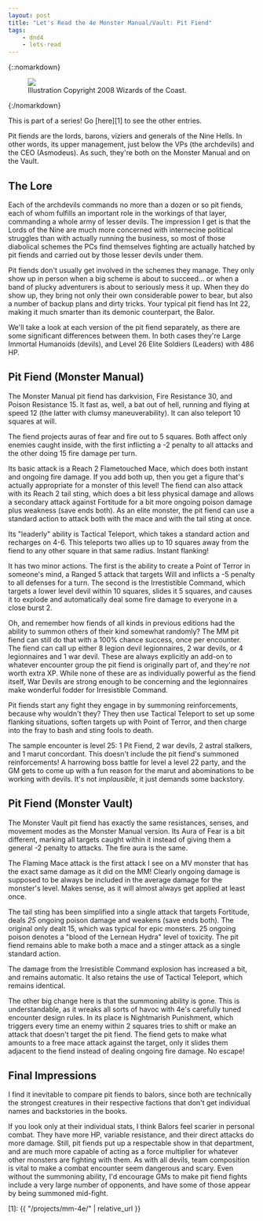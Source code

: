 ```yaml
---
layout: post
title: "Let's Read the 4e Monster Manual/Vault: Pit Fiend"
tags:
    - dnd4
    - lets-read
---
```


{::nomarkdown}
<figure>
  <img src="{{ "/assets/wir-mm-4e-pit-fiend.png" | absolute_url }}"/>
  <figcaption>Illustration Copyright 2008 Wizards of the Coast.</figcaption>
</figure>
{:/nomarkdown}

This is part of a series! Go [here][1] to see the other entries.

Pit fiends are the lords, barons, viziers and generals of the Nine Hells. In
other words, its upper management, just below the VPs (the archdevils) and the
CEO (Asmodeus). As such, they're both on the Monster Manual and on the Vault.

## The Lore

Each of the archdevils commands no more than a dozen or so pit fiends, each of
whom fulfills an important role in the workings of that layer, commanding a
whole army of lesser devils. The impression I get is that the Lords of the Nine
are much more concerned with internecine political struggles than with actually
running the business, so most of those diabolical schemes the PCs find
themselves fighting are actually hatched by pit fiends and carried out by those
lesser devils under them.

Pit fiends don't usually get involved in the schemes they manage. They only show
up in person when a big scheme is about to succeed... or when a band of plucky
adventurers is about to seriously mess it up. When they do show up, they bring
not only their own considerable power to bear, but also a number of backup plans
and dirty tricks. Your typical pit fiend has Int 22, making it much smarter than
its demonic counterpart, the Balor.

We'll take a look at each version of the pit fiend separately, as there are some
significant differences between them. In both cases they're Large Immortal
Humanoids (devils), and Level 26 Elite Soldiers (Leaders) with 486 HP.

## Pit Fiend (Monster Manual)

The Monster Manual pit fiend has darkvision, Fire Resistance 30, and Poison
Resistance 15. It fast as, well, a bat out of hell, running and flying at speed
12 (the latter with clumsy maneuverability). It can also teleport 10 squares at
will.

The fiend projects auras of fear and fire out to 5 squares. Both affect only
enemies caught inside, with the first inflicting a -2 penalty to all attacks and
the other doing 15 fire damage per turn.

Its basic attack is a Reach 2 Flametouched Mace, which does both instant and
ongoing fire damage. If you add both up, then you get a figure that's actually
appropriate for a monster of this level! The fiend can also attack with its
Reach 2 tail sting, which does a bit less physical damage and allows a secondary
attack against Fortitude for a bit more ongoing poison damage plus weakness
(save ends both). As an elite monster, the pit fiend can use a standard action
to attack both with the mace and with the tail sting at once.

Its "leaderly" ability is Tactical Teleport, which takes a standard action and
recharges on 4-6. This teleports two allies up to 10 squares away from the fiend
to any other square in that same radius. Instant flanking!

It has two minor actions. The first is the ability to create a Point of Terror
in someone's mind, a Ranged 5 attack that targets Will and inflicts a -5 penalty
to all defenses for a turn. The second is the Irrestistible Command, which
targets a lower level devil within 10 squares, slides it 5 squares, and causes
it to explode and automatically deal some fire damage to everyone in a close
burst 2.

Oh, and remember how fiends of all kinds in previous editions had the ability to
summon others of their kind somewhat randomly? The MM pit fiend can still do
that with a 100% chance success, once per encounter. The fiend can call up
either 8 legion devil legionnaires, 2 war devils, or 4 legionnaires and 1 war
devil. These are always explicitly an add-on to whatever encounter group the pit
fiend is originally part of, and they're _not_ worth extra XP. While none of
these are as individually powerful as the fiend itself, War Devils are strong
enough to be concerning and the legionnaires make wonderful fodder for
Irresistible Command.

Pit fiends start any fight they engage in by summoning reinforcements, because
why wouldn't they? They then use Tactical Teleport to set up some flanking
situations, soften targets up with Point of Terror, and then charge into the
fray to bash and sting fools to death.

The sample encounter is level 25: 1 Pit Fiend, 2 war devils, 2 astral stalkers,
and 1 marut concordant. This doesn't include the pit fiend's summoned
reinforcements! A harrowing boss battle for level a level 22 party, and the GM
gets to come up with a fun reason for the marut and abominations to be working
with devils. It's not _implausible_, it just demands some backstory.

## Pit Fiend (Monster Vault)

The Monster Vault pit fiend has exactly the same resistances, senses, and
movement modes as the Monster Manual version. Its Aura of Fear is a bit
different, marking all targets caught within it instead of giving them a general
-2 penalty to attacks. The fire aura is the same.

The Flaming Mace attack is the first attack I see on a MV monster that has the
exact same damage as it did on the MM! Clearly ongoing damage is supposed to be
always be included in the average damage for the monster's level. Makes sense,
as it will almost always get applied at least once.

The tail sting has been simplified into a single attack that targets Fortitude,
deals _25_ ongoing poison damage and weakens (save ends both). The original only
dealt 15, which was typical for epic monsters. 25 ongoing poison denotes a
"blood of the Lernean Hydra" level of toxicity. The pit fiend remains able to
make both a mace and a stinger attack as a single standard action.

The damage from the Irresistible Command explosion has increased a bit, and
remains automatic. It also retains the use of Tactical Teleport, which remains
identical.

The other big change here is that the summoning ability is gone. This is
understandable, as it wreaks all sorts of havoc with 4e's carefully tuned
encounter design rules. In its place is Nightmarish Punishment, which triggers
every time an enemy within 2 squares tries to shift or make an attack that
doesn't target the pit fiend. The fiend gets to make what amounts to a free mace
attack against the target, only it slides them adjacent to the fiend instead of
dealing ongoing fire damage. No escape!

## Final Impressions

I find it inevitable to compare pit fiends to balors, since both are technically
the strongest creatures in their respective factions that don't get individual
names and backstories in the books.

If you look only at their individual stats, I think Balors feel scarier in
personal combat. They have more HP, variable resistance, and their direct
attacks do more damage. Still, pit fiends put up a respectable show in that
department, and are much more capable of acting as a force multiplier for
whatever other monsters are fighting with them. As with all devils, team
composition is vital to make a combat encounter seem dangerous and scary. Even
without the summoning ability, I'd encourage GMs to make pit fiend fights
include a very large number of opponents, and have some of those appear by being
summoned mid-fight.

[1]: {{ "/projects/mm-4e/" | relative_url }}
